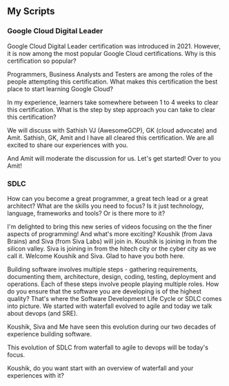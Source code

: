 ## My Scripts


### Google Cloud Digital Leader

Google Cloud Digital Leader certification was introduced in 2021. However, it is now among the most popular Google Cloud certifications. Why is this certification so popular?

Programmers, Business Analysts and Testers are among the roles of the people attempting this certification. What makes this certification the best place to start learning Google Cloud? 

In my experience, learners take somewhere between 1 to 4 weeks to clear this certification. What is the step by step approach you can take to clear this certification? 

We will discuss with Sathish VJ (AwesomeGCP), GK (cloud advocate) and Amit. Sathish, GK, Amit and I have all cleared this certification. We are all excited to share our experiences with you. 

And Amit will moderate the discussion for us. Let's get started! Over to you Amit!

### SDLC

How can you become a great programmer, a great tech lead or a great architect? What are the skills you need to focus? Is it just technology, language, frameworks and tools? Or is there more to it?

I'm delighted to bring this new series of videos focusing on the the finer aspects of programming! And what's more exciting?  Koushik (from Java Brains) and Siva (from Siva Labs) will join in. Koushik is joining in from the silicon valley. Siva is joining in from the hitech city or the cyber city as we call it. Welcome Koushik and Siva. Glad to have you both here.

Building software involves multiple steps - gathering requirements, documenting them, architecture, design, coding, testing, deployment and operations. Each of these steps involve people playing multiple roles. How do you ensure that the software you are developing is of the highest quality?  That's where the Software Development Life Cycle or SDLC comes into picture. We started with waterfall evolved to agile and today we talk about devops (and SRE). 

Koushik, Siva and Me have seen this evolution during our two decades of experience building software. 

This evolution of SDLC from waterfall to agile to devops will be today's focus. 

Koushik, do you want start with an overview of waterfall and your experiences with it?



